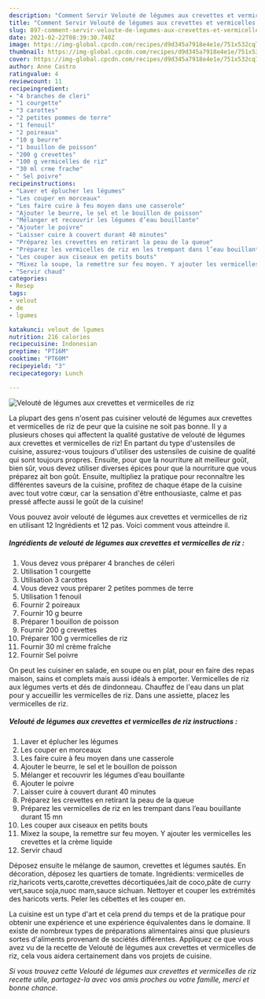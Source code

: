 ```yaml
---
description: "Comment Servir Velouté de légumes aux crevettes et vermicelles de riz"
title: "Comment Servir Velouté de légumes aux crevettes et vermicelles de riz"
slug: 897-comment-servir-veloute-de-legumes-aux-crevettes-et-vermicelles-de-riz
date: 2021-02-22T08:39:30.740Z
image: https://img-global.cpcdn.com/recipes/d9d345a7918e4e1e/751x532cq70/veloute-de-legumes-aux-crevettes-et-vermicelles-de-riz-photo-principale-de-la-recette.jpg
thumbnail: https://img-global.cpcdn.com/recipes/d9d345a7918e4e1e/751x532cq70/veloute-de-legumes-aux-crevettes-et-vermicelles-de-riz-photo-principale-de-la-recette.jpg
cover: https://img-global.cpcdn.com/recipes/d9d345a7918e4e1e/751x532cq70/veloute-de-legumes-aux-crevettes-et-vermicelles-de-riz-photo-principale-de-la-recette.jpg
author: Anne Castro
ratingvalue: 4
reviewcount: 11
recipeingredient:
- "4 branches de cleri"
- "1 courgette"
- "3 carottes"
- "2 petites pommes de terre"
- "1 fenouil"
- "2 poireaux"
- "10 g beurre"
- "1 bouillon de poisson"
- "200 g crevettes"
- "100 g vermicelles de riz"
- "30 ml crme frache"
- " Sel poivre"
recipeinstructions:
- "Laver et éplucher les légumes"
- "Les couper en morceaux"
- "Les faire cuire à feu moyen dans une casserole"
- "Ajouter le beurre, le sel et le bouillon de poisson"
- "Mélanger et recouvrir les légumes d’eau bouillante"
- "Ajouter le poivre"
- "Laisser cuire à couvert durant 40 minutes"
- "Préparez les crevettes en retirant la peau de la queue"
- "Préparez les vermicelles de riz en les trempant dans l’eau bouillante durant 15 mn"
- "Les couper aux ciseaux en petits bouts"
- "Mixez la soupe, la remettre sur feu moyen. Y ajouter les vermicelles les crevettes et la crème liquide"
- "Servir chaud"
categories:
- Resep
tags:
- velout
- de
- lgumes

katakunci: velout de lgumes 
nutrition: 216 calories
recipecuisine: Indonesian
preptime: "PT16M"
cooktime: "PT60M"
recipeyield: "3"
recipecategory: Lunch

---
```



![Velouté de légumes aux crevettes et vermicelles de riz](https://img-global.cpcdn.com/recipes/d9d345a7918e4e1e/751x532cq70/veloute-de-legumes-aux-crevettes-et-vermicelles-de-riz-photo-principale-de-la-recette.jpg)

La plupart des gens n'osent pas cuisiner velouté de légumes aux crevettes et vermicelles de riz de peur que la cuisine ne soit pas bonne. Il y a plusieurs choses qui affectent la qualité gustative de velouté de légumes aux crevettes et vermicelles de riz! En partant du type d'ustensiles de cuisine, assurez-vous toujours d'utiliser des ustensiles de cuisine de qualité qui sont toujours propres. Ensuite, pour que la nourriture ait meilleur goût, bien sûr, vous devez utiliser diverses épices pour que la nourriture que vous préparez ait bon goût. Ensuite, multipliez la pratique pour reconnaître les différentes saveurs de la cuisine, profitez de chaque étape de la cuisine avec tout votre cœur, car la sensation d'être enthousiaste, calme et pas pressé affecte aussi le goût de la cuisine!

<!--inarticleads1-->

Vous pouvez avoir velouté de légumes aux crevettes et vermicelles de riz en utilisant 12 Ingrédients et 12 pas. Voici comment vous atteindre il.

##### Ingrédients de velouté de légumes aux crevettes et vermicelles de riz :

1. Vous devez vous préparer 4 branches de céleri
1. Utilisation 1 courgette
1. Utilisation 3 carottes
1. Vous devez vous préparer 2 petites pommes de terre
1. Utilisation 1 fenouil
1. Fournir 2 poireaux
1. Fournir 10 g beurre
1. Préparer 1 bouillon de poisson
1. Fournir 200 g crevettes
1. Préparer 100 g vermicelles de riz
1. Fournir 30 ml crème fraîche
1. Fournir  Sel poivre


On peut les cuisiner en salade, en soupe ou en plat, pour en faire des repas maison, sains et complets mais aussi idéals à emporter. Vermicelles de riz aux légumes verts et dés de dindonneau. Chauffez de l&#39;eau dans un plat pour y accueillir les vermicelles de riz. Dans une assiette, placez les vermicelles de riz. 

<!--inarticleads2-->

##### Velouté de légumes aux crevettes et vermicelles de riz instructions :

1. Laver et éplucher les légumes
1. Les couper en morceaux
1. Les faire cuire à feu moyen dans une casserole
1. Ajouter le beurre, le sel et le bouillon de poisson
1. Mélanger et recouvrir les légumes d’eau bouillante
1. Ajouter le poivre
1. Laisser cuire à couvert durant 40 minutes
1. Préparez les crevettes en retirant la peau de la queue
1. Préparez les vermicelles de riz en les trempant dans l’eau bouillante durant 15 mn
1. Les couper aux ciseaux en petits bouts
1. Mixez la soupe, la remettre sur feu moyen. Y ajouter les vermicelles les crevettes et la crème liquide
1. Servir chaud


Déposez ensuite le mélange de saumon, crevettes et légumes sautés. En décoration, déposez les quartiers de tomate. Ingrédients: vermicelles de riz,haricots verts,carotte,crevettes décortiquées,lait de coco,pâte de curry vert,sauce soja,nuoc mam,sauce sichuan. Nettoyer et couper les extrémités des haricots verts. Peler les cébettes et les couper en. 

<!--inarticleads1-->

<p>
La cuisine est un type d'art et cela prend du temps et de la pratique pour obtenir une expérience et une expérience équivalentes dans le domaine. Il existe de nombreux types de préparations alimentaires ainsi que plusieurs sortes d'aliments provenant de sociétés différentes. Appliquez ce que vous avez vu de la recette de Velouté de légumes aux crevettes et vermicelles de riz, cela vous aidera certainement dans vos projets de cuisine.
</p>

<p>
<i>Si vous trouvez cette Velouté de légumes aux crevettes et vermicelles de riz recette utile, partagez-la avec vos amis proches ou votre famille, merci et bonne chance.</i>
</p>
